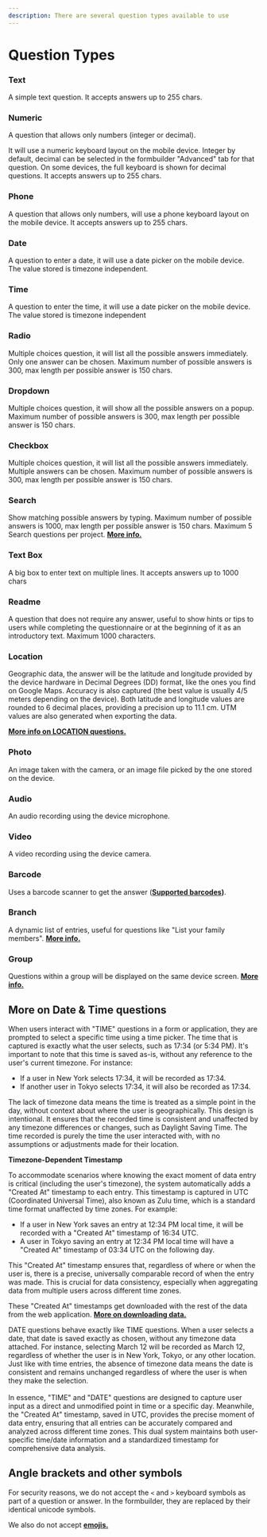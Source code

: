 ```yaml
---
description: There are several question types available to use
---
```


# Question Types

### Text

A simple text question. It accepts answers up to 255 chars.

### Numeric

A question that allows only numbers (integer or decimal).

&#x20;It will use a numeric keyboard layout on the mobile device. Integer by default, decimal can be selected in the formbuilder "Advanced" tab for that question. On some devices, the full keyboard is shown for decimal questions. It accepts answers up to 255 chars.

### Phone

A question that allows only numbers, will use a phone keyboard layout on the mobile device. It accepts answers up to 255 chars.

### Date

A question to enter a date, it will use a date picker on the mobile device. The value stored is timezone independent.

### Time

A question to enter the time, it will use a date picker on the mobile device. The value stored is timezone independent

### Radio

Multiple choices question, it will list all the possible answers immediately. Only one answer can be chosen. Maximum number of possible answers is 300, max length per possible answer is 150 chars.

### Dropdown

Multiple choices question, it will show all the possible answers on a popup. Maximum number of possible answers is 300, max length per possible answer is 150 chars.

### Checkbox

Multiple choices question, it will list all the possible answers immediately. Multiple answers can be chosen. Maximum number of possible answers is 300, max length per possible answer is 150 chars.

### Search

Show matching possible answers by typing. Maximum number of possible answers is 1000, max length per possible answer is 150 chars. Maximum 5 Search questions per project. [**More info.**](search.md)

### Text Box

A big box to enter text on multiple lines. It accepts answers up to 1000 chars

### Readme

A question that does not require any answer, useful to show hints or tips to users while completing the questionnaire or at the beginning of it as an introductory text. Maximum 1000 characters.

### Location

Geographic data, the answer will be the latitude and longitude provided by the device hardware in Decimal Degrees (DD) format, like the ones you find on Google Maps. Accuracy is also captured (the best value is usually 4/5 meters depending on the device). Both latitude and longitude values are rounded to 6 decimal places, providing a precision up to 11.1 cm. UTM values are also generated when exporting the data.

[**More info on LOCATION questions.**](location-questions.md)

### Photo&#x20;

An image taken with the camera, or an image file picked by the one stored on the device.

### Audio

An audio recording using the device microphone.

### Video

A video recording using the device camera.

### Barcode

Uses a barcode scanner to get the answer ([**Supported barcodes**](../common-use-cases/barcodes.md)**)**.

### Branch

A dynamic list of entries, useful for questions like "List your family members". [**More info.**](branches.md)

### Group

Questions within a group will be displayed on the same device screen. [**More info.**](groups.md)

## More on Date & Time questions

When users interact with "TIME" questions in a form or application, they are prompted to select a specific time using a time picker. The time that is captured is exactly what the user selects, such as 17:34 (or 5:34 PM). It's important to note that this time is saved as-is, without any reference to the user's current timezone. For instance:

* If a user in New York selects 17:34, it will be recorded as 17:34.
* If another user in Tokyo selects 17:34, it will also be recorded as 17:34.

The lack of timezone data means the time is treated as a simple point in the day, without context about where the user is geographically. This design is intentional. It ensures that the recorded time is consistent and unaffected by any timezone differences or changes, such as Daylight Saving Time. The time recorded is purely the time the user interacted with, with no assumptions or adjustments made for their location.

**Timezone-Dependent Timestamp**

To accommodate scenarios where knowing the exact moment of data entry is critical (including the user's timezone), the system automatically adds a "Created At" timestamp to each entry. This timestamp is captured in UTC (Coordinated Universal Time), also known as Zulu time, which is a standard time format unaffected by time zones. For example:

* If a user in New York saves an entry at 12:34 PM local time, it will be recorded with a "Created At" timestamp of 16:34 UTC.
* A user in Tokyo saving an entry at 12:34 PM local time will have a "Created At" timestamp of 03:34 UTC on the following day.

This "Created At" timestamp ensures that, regardless of where or when the user is, there is a precise, universally comparable record of when the entry was made. This is crucial for data consistency, especially when aggregating data from multiple users across different time zones.

These "Created At" timestamps get downloaded with the rest of the data from the web application. [**More on downloading data.** ](../web-application/downloading-data.md)

DATE questions behave exactly like TIME questions. When a user selects a date, that date is saved exactly as chosen, without any timezone data attached. For instance, selecting March 12 will be recorded as March 12, regardless of whether the user is in New York, Tokyo, or any other location. Just like with time entries, the absence of timezone data means the date is consistent and remains unchanged regardless of where the user is when they make the selection.\
\
In essence, "TIME" and "DATE" questions are designed to capture user input as a direct and unmodified point in time or a specific day. Meanwhile, the "Created At" timestamp, saved in UTC, provides the precise moment of data entry, ensuring that all entries can be accurately compared and analyzed across different time zones. This dual system maintains both user-specific time/date information and a standardized timestamp for comprehensive data analysis.

## Angle brackets and other symbols

For security reasons, we do not accept the `<` and `>` keyboard symbols as part of a question or answer. In the formbuilder, they are replaced by their identical unicode symbols.

We also do not accept [**emojis.**](https://en.wikipedia.org/wiki/Emoji)
